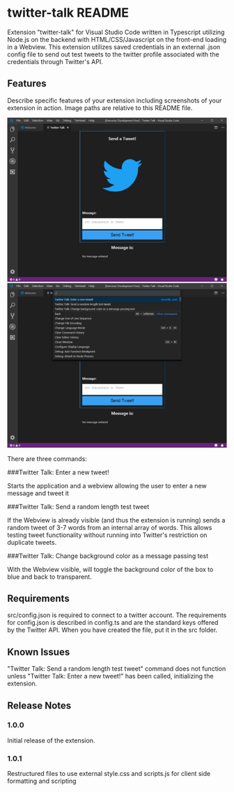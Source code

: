 # twitter-talk README

Extension "twitter-talk" for Visual Studio Code written in Typescript utilizing Node.js on the backend with HTML/CSS/Javascript on the front-end loading in a Webview. This extension utilizes saved credentials in an external .json config file to send out test tweets to the twitter profile associated with the credentials through Twitter's API.

## Features

Describe specific features of your extension including screenshots of your extension in action. Image paths are relative to this README file.

![Webview](TwitterTalk-Webview.jpg)
![Commands](TwitterTalk-Commands.jpg)

There are three commands:

###Twitter Talk: Enter a new tweet!

Starts the application and a webview allowing the user to enter a new message and tweet it

###Twitter Talk: Send a random length test tweet

If the Webview is already visible (and thus the extension is running) sends a random tweet of 3-7 words from an internal array of words. This allows testing tweet functionality without running into Twitter's restriction on duplicate tweets.

###Twitter Talk: Change background color as a message passing test

With the Webview visible, will toggle the background color of the box to blue and back to transparent.

## Requirements

src/config.json is required to connect to a twitter account. The requirements for config.json is described in config.ts and are the standard keys offered by the Twitter API. When you have created the file, put it in the src folder.

## Known Issues

"Twitter Talk: Send a random length test tweet" command does not function unless "Twitter Talk: Enter a new tweet!" has been called, initializing the extension.

## Release Notes

### 1.0.0

Initial release of the extension.

### 1.0.1

Restructured files to use external style.css and scripts.js for client side formatting and scripting
